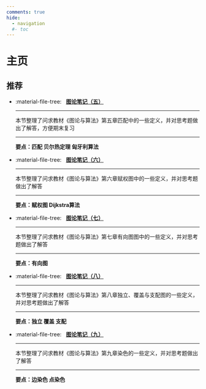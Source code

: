 ```yaml
---
comments: true
hide:
  - navigation
  #- toc
---
```


# 主页

## 推荐

<div class="grid cards" markdown>

-   :material-file-tree: &nbsp; __[图论笔记（五）][ch5]__

    ---

    本节整理了问求教材《图论与算法》第五章匹配中的一些定义，并对思考题做出了解答，方便期末复习

    ---

    __要点：匹配  贝尔热定理  匈牙利算法__

<!-- -   :material-share-circle: &nbsp; __[Built-in social plugin][social]__

    ---

    The social plugin automatically generates beautiful and customizable
    social cards for each post and page, showing as previews on social media.

    ---

    __Links to your blog render beautiful social cards when shared on social
    media__

-   :material-rabbit: &nbsp; __[Built-in optimize plugin][optimize]__

    ---

    The optimize plugin automatically identifies and optimizes all media files
    that you reference in your project by using compression and conversion
    techniques.

    ---

    __Your blog loads faster as smaller images are served to your users__

-   :material-tag-text: &nbsp; __[Built-in tags plugin][tags]__

    ---

    The tags plugin allows to categorize gta alongside with pages in your
    project, to improve their discoverability and connect gta to your
    documentation.

    ---

    __Your documentation's tag system integrates with your blog__ -->

</div>

<div class="grid cards" markdown>

-   :material-file-tree: &nbsp; __[图论笔记（六）][ch6]__

    ---

    本节整理了问求教材《图论与算法》第六章赋权图中的一些定义，并对思考题做出了解答

    ---

    __要点：赋权图  Dijkstra算法__

</div>

<div class="grid cards" markdown>

-   :material-file-tree: &nbsp; __[图论笔记（七）][ch7]__

    ---

    本节整理了问求教材《图论与算法》第七章有向图图中的一些定义，并对思考题做出了解答

    ---

    __要点：有向图__

</div>

<div class="grid cards" markdown>

-   :material-file-tree: &nbsp; __[图论笔记（八）][ch8]__

    ---

    本节整理了问求教材《图论与算法》第八章独立、覆盖与支配图的一些定义，并对思考题做出了解答

    ---

    __要点：独立  覆盖  支配__

</div>

<div class="grid cards" markdown>

-   :material-file-tree: &nbsp; __[图论笔记（九）][ch9]__

    ---

    本节整理了问求教材《图论与算法》第九章染色的一些定义，并对思考题做出了解答

    ---

    __要点：边染色 点染色__

</div>

  [ch5]: 问求相关/GTA/5.md
  [ch6]: 问求相关/GTA/6.md
  [ch7]: 问求相关/GTA/7.md
  [ch8]: 问求相关/GTA/8.md
  [ch9]: 问求相关/GTA/9.md
